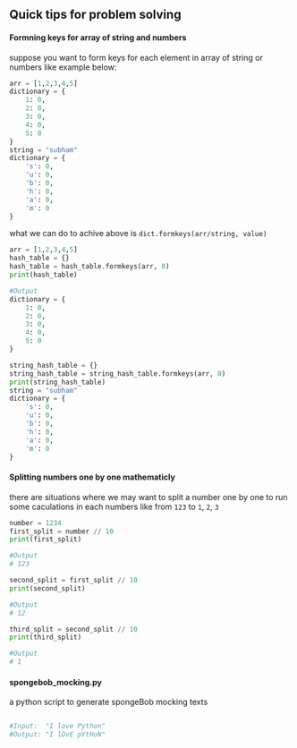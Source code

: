 ## Quick tips for problem solving

#### Formning keys for array of string and numbers
suppose you want to form keys for each element in array of string or numbers like example below:

```python
arr = [1,2,3,4,5]
dictionary = {
    1: 0,
    2: 0,
    3: 0,
    4: 0,
    5: 0
}
string = "subham"
dictionary = {
    's': 0,
    'u': 0,
    'b': 0,
    'h': 0,
    'a': 0,
    'm': 0
}
```
what we can do to achive above is `dict.formkeys(arr/string, value)`
```python
arr = [1,2,3,4,5]
hash_table = {}
hash_table = hash_table.formkeys(arr, 0)
print(hash_table)

#Output
dictionary = {
    1: 0,
    2: 0,
    3: 0,
    4: 0,
    5: 0
}

string_hash_table = {}
string_hash_table = string_hash_table.formkeys(arr, 0)
print(string_hash_table)
string = "subham"
dictionary = {
    's': 0,
    'u': 0,
    'b': 0,
    'h': 0,
    'a': 0,
    'm': 0
}
```

#### Splitting numbers one by one mathematicly
there are situations where we may want to split a number one by one to run some caculations in each numbers like from `123` to `1`, `2`, `3`

```python
number = 1234
first_split = number // 10
print(first_split)

#Output
# 123

second_split = first_split // 10
print(second_split)

#Output
# 12

third_split = second_split // 10
print(third_split)

#Output
# 1
```

#### spongebob_mocking.py
a python script to generate spongeBob mocking texts


```python

#Input:  "I love Python"
#Output: "I lOvE pYtHoN"

```
